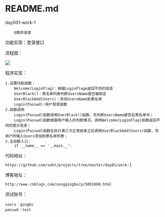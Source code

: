 # README.md #

day001-work-1

		@南非波波

功能实现：登录接口

流程图：

![](http://i.imgur.com/61eFd0u.jpg)

程序实现：

	1.设置功能函数：
		Welcome(LoginFlag)：根据LoginFlage返回不同的信息
		UserBlack()：黑名单列表判断UsersName是否被锁定
		UserBlackAdd(Users)：添加UsersName到黑名单
		Login(Passwd):用户登录函数
	2.函数调用
		Login(Passwd)函数调用UserBlack()函数，先判断UsersName是否在黑名单中；
		Login(Passwd)函数根据用户输入的判断情况，调用Welcome(LoginFlag)函数返回不同的提示信息；
		Login(Passwd)函数在执行满三次正常结束之后调用UserBlackAdd(Users)函数，将用户所输入Users添加到黑名单列表；
	3.主函数入口：
		if __name__ == '__main__':
代码地址：

	https://github.com/swht/projects/tree/master/day01/work-1

博客地址：

	http://www.cnblogs.com/songqingbo/p/5091808.html

测试账号：

	users：qingbo
	passwd：test